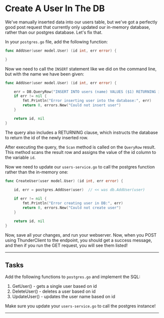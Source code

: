 # Create A User In The DB

We've manually inserted data into our users table, but we've got a perfectly good post request that currently only updated our in-memory database, rather than our postgres database. Let's fix that.

In your `postgres.go` file, add the following function:

```go
func AddUser(user model.User) (id int, err error) {

}
```

Now we need to call the `INSERT` statement like we did on the command line, but with the name we have been given:

```go
func AddUser(user model.User) (id int, err error) {

    err = DB.QueryRow("INSERT INTO users (name) VALUES ($1) RETURNING id", user.Name).Scan(&id)
    if err != nil {
        fmt.Println("Error inserting user into the database:", err)
        return 0, errors.New("Could not insert user")
    }

    return id, nil   
}
```

The query also includes a RETURNING clause, which instructs the database to return the id of the newly inserted row.

After executing the query, the `Scan` method is called on the `QueryRow` result. This method scans the result row and assigns the value of the id column to the variable `id`.

Now we need to update our `users-service.go` to call the postgres function rather than the in-memory one:

```go
func CreateUser(user model.User) (id int, err error) {
	
    id, err = postgres.AddUser(user)  // << was db.AddUser(user)

	if err != nil {
		fmt.Println("Error creating user in DB:", err)
		return 0, errors.New("Could not create user")
	}

	return id, nil
}
```

Now, save all your changes, and run your webserver. Now, when you POST using ThunderClient to the endpoint, you should get a success message, and then if you run the GET request, you will see them listed!

---

## Tasks

Add the following functions to `postgres.go` and implement the SQL:

1. GetUser() - gets a single user based on id
2. DeleteUser() - deletes a user based on id
3. UpdateUser() - updates the user name based on id

Make sure you update your `users-service.go` to call the postgres instance!

---

